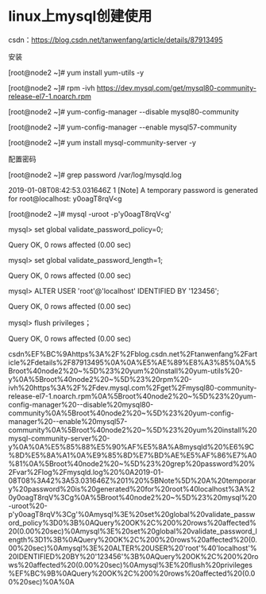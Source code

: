 # linux上mysql创建使用

csdn：https://blog.csdn.net/tanwenfang/article/details/87913495

安装

[root@node2 ~]# yum install yum-utils -y

[root@node2 ~]# rpm -ivh https://dev.mysql.com/get/mysql80-community-release-el7-1.noarch.rpm

[root@node2 ~]# yum-config-manager --disable mysql80-community

[root@node2 ~]# yum-config-manager --enable mysql57-community

[root@node2 ~]# yum install mysql-community-server -y

配置密码

[root@node2 ~]# grep password /var/log/mysqld.log

2019-01-08T08:42:53.031646Z 1 [Note] A temporary password is generated for root@localhost: y0oagT8rqV<g

[root@node2 ~]# mysql -uroot -p'y0oagT8rqV<g'

mysql> set global validate_password_policy=0;

Query OK, 0 rows affected (0.00 sec)

mysql> set global validate_password_length=1;

Query OK, 0 rows affected (0.00 sec)

mysql> ALTER USER 'root'@'localhost' IDENTIFIED BY '123456';

Query OK, 0 rows affected (0.00 sec)

mysql> flush privileges；

Query OK, 0 rows affected (0.00 sec)

csdn%EF%BC%9Ahttps%3A%2F%2Fblog.csdn.net%2Ftanwenfang%2Farticle%2Fdetails%2F87913495%0A%0A%E5%AE%89%E8%A3%85%0A%5Broot%40node2%20~%5D%23%20yum%20install%20yum-utils%20-y%0A%5Broot%40node2%20~%5D%23%20rpm%20-ivh%20https%3A%2F%2Fdev.mysql.com%2Fget%2Fmysql80-community-release-el7-1.noarch.rpm%0A%5Broot%40node2%20~%5D%23%20yum-config-manager%20--disable%20mysql80-community%0A%5Broot%40node2%20~%5D%23%20yum-config-manager%20--enable%20mysql57-community%0A%5Broot%40node2%20~%5D%23%20yum%20install%20mysql-community-server%20-y%0A%0A%E5%85%88%E5%90%AF%E5%8A%A8mysqld%20%E6%9C%8D%E5%8A%A1%0A%E9%85%8D%E7%BD%AE%E5%AF%86%E7%A0%81%0A%5Broot%40node2%20~%5D%23%20grep%20password%20%2Fvar%2Flog%2Fmysqld.log%20%0A2019-01-08T08%3A42%3A53.031646Z%201%20%5BNote%5D%20A%20temporary%20password%20is%20generated%20for%20root%40localhost%3A%20y0oagT8rqV%3Cg%0A%5Broot%40node2%20~%5D%23%20mysql%20-uroot%20-p'y0oagT8rqV%3Cg'%0Amysql%3E%20set%20global%20validate_password_policy%3D0%3B%0AQuery%20OK%2C%200%20rows%20affected%20(0.00%20sec)%0Amysql%3E%20set%20global%20validate_password_length%3D1%3B%0AQuery%20OK%2C%200%20rows%20affected%20(0.00%20sec)%0Amysql%3E%20ALTER%20USER%20'root'%40'localhost'%20IDENTIFIED%20BY%20'123456'%3B%0AQuery%20OK%2C%200%20rows%20affected%20(0.00%20sec)%0Amysql%3E%20flush%20privileges%EF%BC%9B%0AQuery%20OK%2C%200%20rows%20affected%20(0.00%20sec)%0A%0A
